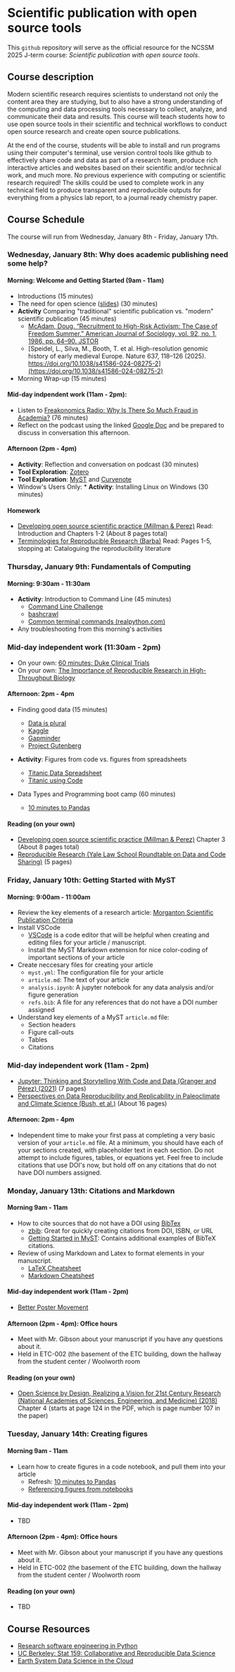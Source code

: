 #  Scientific publication with open source tools

This `github` repository will serve as the official resource for the NCSSM 2025 J-term course: *Scientific publication with open source tools*.

## Course description
Modern scientific research requires scientists to understand not only the content area they are studying, but to also have a strong understanding of the computing and data processing tools necessary to collect, analyze, and communicate their data and results. This course will teach students how to use open source tools in their scientific and technical workflows to conduct open source research and create open source publications.

At the end of the course, students will be able to install and run programs using their computer's terminal, use version control tools like github to effectively share code and data as part of a research team, produce rich interactive articles and websites based on their scientific and/or technical work, and much more. No previous experience with computing or scientific research required! The skills could be used to complete work in any technical field to produce transparent and reproducible outputs for everything from a physics lab report, to a journal ready chemistry paper. 

## Course Schedule
The course will run from Wednesday, January 8th - Friday, January 17th.

### Wednesday, January 8th: Why does academic publishing need some help?

#### Morning: Welcome and Getting Started (9am - 11am)
* Introductions (15 minutes)
* The need for open science ([slides](https://docs.google.com/presentation/d/1NzRybc7jhYV9KMoZM95LAieRbF_vXwBPM4LE_I2BVkA/edit?usp=sharing)) (30 minutes)
* **Activity** Comparing "traditional" scientific publication vs. "modern" scientific publication (45 minutes)
    * [ McAdam, Doug. “Recruitment to High-Risk Activism: The Case of Freedom Summer.” American Journal of Sociology, vol. 92, no. 1, 1986, pp. 64–90. JSTOR](https://www.jstor.org/stable/2779717)
    * [Speidel, L., Silva, M., Booth, T. et al. High-resolution genomic history of early medieval Europe. Nature 637, 118–126 (2025). https://doi.org/10.1038/s41586-024-08275-2](https://doi.org/10.1038/s41586-024-08275-2)
* Morning Wrap-up (15 minutes)

#### Mid-day indpendent work (11am - 2pm):
* Listen to [Freakonomics Radio: Why Is There So Much Fraud in Academia?](https://freakonomics.com/podcast/why-is-there-so-much-fraud-in-academia-update/) (76 minutes)
* Reflect on the podcast using the linked [Google Doc](https://docs.google.com/document/d/1hP5tdrW2RkEJGFLkyXaXCgG2uU5WEsh7kjQX7Fn8G8s/edit?usp=sharing) and be prepared to discuss in conversation this afternoon.

#### Afternoon (2pm - 4pm)
* **Activity**: Reflection and conversation on podcast (30 minutes)
* **Tool Exploration**: [Zotero](https://www.zotero.org/)
* **Tool Exploration**: [MyST](https://mystmd.org/) and [Curvenote](https://curvenote.com/)
* Window's Users Only: * **Activity**: Installing Linux on Windows (30 minutes)

#### Homework
* [Developing open source scientific practice (Millman & Perez)](https://berkeley-stat159-f17.github.io/stat159-f17/_static/ref/millman-perez.pdf) Read: Introduction and Chapters 1-2 (About 8 pages total)
* [Terminologies for Reproducible Research (Barba)](https://arxiv.org/pdf/1802.03311.pdf) Read: Pages 1-5, stopping at: Cataloguing the reproducibility literature

### Thursday, January 9th: Fundamentals of Computing

#### Morning: 9:30am - 11:30am
* **Activity**: Introduction to Command Line (45 minutes)
    * [Command Line Challenge](https://cmdchallenge.com)
    * [bashcrawl](https://gitlab.com/slackermedia/bashcrawl)
    * [Common terminal commands (realpython.com)](https://realpython.com/terminal-commands/#learn-basic-terminal-commands)
* Any troubleshooting from this morning's activities

### Mid-day independent work (11:30am - 2pm)
* On your own: [60 minutes: Duke Clinical Trials](https://www.youtube.com/watch?v=W5sZTNPMQRM)
* On your own: [The Importance of Reproducible Research in High-Throughput Biology](https://www.youtube.com/watch?v=8QJfNS7XXwA)

#### Afternoon: 2pm - 4pm
* Finding good data (15 minutes)
    * [Data is plural](https://www.data-is-plural.com/)
    * [Kaggle](https://www.kaggle.com)
    * [Gapminder](https://www.gapminder.org/)
    * [Project Gutenberg](https://www.gutenberg.org/)

* **Activity**: Figures from code vs. figures from spreadsheets
    * [Titanic Data Spreadsheet](https://docs.google.com/spreadsheets/d/1J3nt0aicpsDYe1ABQHpWlLmsqHcg6ut76d2h_9PKtBg/edit?usp=sharing)
    * [Titanic using Code](https://github.com/taylorgibson/jterm2025/blob/main/titanic-with-code.ipynb)
  
* Data Types and Programming boot camp (60 minutes)
  *  [10 minutes to Pandas](https://pandas.pydata.org/docs/user_guide/10min.html#merge)

#### Reading (on your own)
* [Developing open source scientific practice (Millman & Perez)](https://berkeley-stat159-f17.github.io/stat159-f17/_static/ref/millman-perez.pdf) Chapter 3 (About 8 pages total)
* [Reproducible Research (Yale Law School Roundtable on Data and Code Sharing)](https://ieeexplore.ieee.org/stamp/stamp.jsp?tp=&arnumber=5562471) (5 pages)

### Friday, January 10th: Getting Started with MyST

#### Morning: 9:00am - 11:00am
* Review the key elements of a research article: [Morganton Scientific Publication Criteria](https://docs.google.com/document/d/1xPeoVRL3Q2fjqln9qzmNNEMXuUUCTx2_N5ufKFvNakY/edit?usp=sharing)
* Install VSCode
    * [VSCode](https://code.visualstudio.com/) is a code editor that will be helpful when creating and editing files for your article / manuscript.
    * Install the MyST Markdown extension for nice color-coding of important sections of your article
* Create neccesary files for creating your article
    * `myst.yml`: The configuration file for your article
    * `article.md`: The text of your article
    * `analysis.ipynb`: A jupyter notebook for any data analysis and/or figure generation
    * `refs.bib`: A file for any references that do not have a DOI number assigned
* Understand key elements of a MyST `article.md` file:
    * Section headers
    * Figure call-outs
    * Tables
    * Citations

### Mid-day independent work (11am - 2pm)
* [Jupyter: Thinking and Storytelling With Code and Data (Granger and Pérez) (2021)](https://ieeexplore.ieee.org/stamp/stamp.jsp?tp=&arnumber=9387490) (7 pages)
* [Perspectives on Data Reproducibility and Replicability in Paleoclimate and Climate Science (Bush, et al.)](https://hdsr.mitpress.mit.edu/pub/dijwtzza/release/1) (About 16 pages)

#### Afternoon: 2pm - 4pm
* Independent time to make your first pass at completing a very basic version of your `article.md` file. At a minimum, you should have each of your sections created, with placeholder text in each section. Do not attempt to include figures, tables, or equations yet. Feel free to include citations that use DOI's now, but hold off on any citations that do not have DOI numbers assigned.

### Monday, January 13th: Citations and Markdown

#### Morning 9am - 11am
* How to cite sources that do not have a DOI using [BibTex](https://www.bibtex.org/)
    * [zbib](https://www.zbib.org): Great for quickly creating citations from DOI, ISBN, or URL
    * [Getting Started in MyST](https://docs.google.com/document/d/1sRM55nkGOBYGI5jPtTCev7H-DJISa1a4dTpN4LyGjfk/edit?tab=t.0#heading=h.k9g06w7v5unu): Contains additional examples of BibTeX citations.
* Review of using Markdown and Latex to format elements in your manuscript.
    * [LaTeX Cheatsheet](https://katex.org/docs/supported.html)
    * [Markdown Cheatsheet](https://www.markdownguide.org/cheat-sheet/)

#### Mid-day independent work (11am - 2pm)
* [Better Poster Movement](https://www.youtube.com/watch?v=SYk29tnxASs)

#### Afternoon (2pm - 4pm): Office hours
* Meet with Mr. Gibson about your manuscript if you have any questions about it.
* Held in ETC-002 (the basement of the ETC building, down the hallway from the student center / Woolworth room

#### Reading (on your own)
* [Open Science by Design, Realizing a Vision for 21st Century Research (National Academies of Sciences, Engineering, and Medicine) (2018)](https://www.ncbi.nlm.nih.gov/books/NBK525417/pdf/Bookshelf_NBK525417.pdf) Chapter 4 (starts at page 124 in the PDF, which is page number 107 in the paper)


### Tuesday, January 14th: Creating figures
#### Morning 9am - 11am
* Learn how to create figures in a code notebook, and pull them into your article
    * Refresh: [10 minutes to Pandas](https://pandas.pydata.org/docs/user_guide/10min.html#merge)
    * [Referencing figures from notebooks](https://mystmd.org/guide/cross-references#targeting-cells)

#### Mid-day independent work (11am - 2pm)
* TBD

#### Afternoon (2pm - 4pm): Office hours
* Meet with Mr. Gibson about your manuscript if you have any questions about it.
* Held in ETC-002 (the basement of the ETC building, down the hallway from the student center / Woolworth room

#### Reading (on your own)
* TBD

## Course Resources
* [Research software engineering in Python](https://merely-useful.tech/py-rse/getting-started.html)
* [UC Berkeley: Stat 159: Collaborative and Reproducible Data Science](https://ucb-stat-159-s22.github.io/site/overview.html)
* [Earth System Data Science in the Cloud](http://ncics-earth-system-data-science-b4e01a0.s3-website-us-east-1.amazonaws.com/module_0/overview/)
